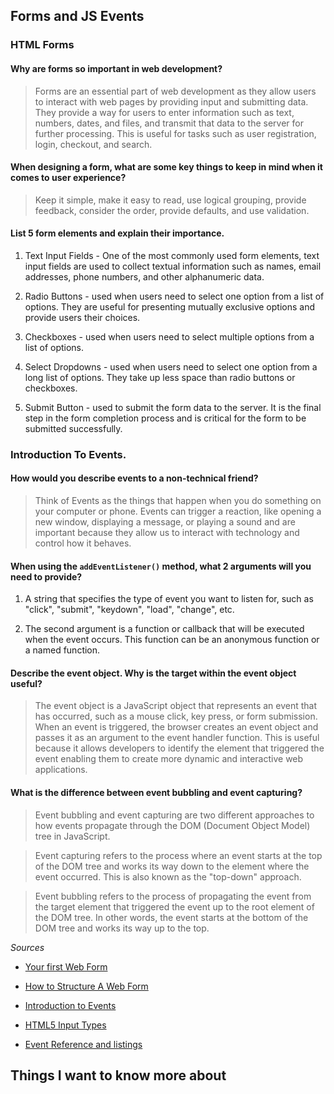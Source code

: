 ## Forms and JS Events

### HTML Forms

#### Why are forms so important in web development?
> Forms are an essential part of web development as they allow users to interact with web pages by providing input and submitting data. They provide a way for users to enter information such as text, numbers, dates, and files, and transmit that data to the server for further processing. This is useful for tasks such as user registration, login, checkout, and search.

#### When designing a form, what are some key things to keep in mind when it comes to user experience?
> Keep it simple, make it easy to read, use logical grouping, provide feedback, consider the order, provide defaults, and use validation.

#### List 5 form elements and explain their importance.
1. Text Input Fields - One of the most commonly used form elements, text input fields are used to collect textual information such as names, email addresses, phone numbers, and other alphanumeric data.

2. Radio Buttons - used when users need to select one option from a list of options. They are useful for presenting mutually exclusive options and provide users their choices.

3. Checkboxes - used when users need to select multiple options from a list of options.

4. Select Dropdowns - used when users need to select one option from a long list of options. They take up less space than radio buttons or checkboxes.

5. Submit Button - used to submit the form data to the server. It is the final step in the form completion process and is critical for the form to be submitted successfully.

### Introduction To Events.

#### How would you describe events to a non-technical friend?
> Think of Events as the things that happen when you do something on your computer or phone. Events can trigger a reaction, like opening a new window, displaying a message, or playing a sound and are important because they allow us to interact with technology and control how it behaves.

#### When using the `addEventListener()` method, what 2 arguments will you need to provide?

1. A string that specifies the type of event you want to listen for, such as "click", "submit", "keydown", "load", "change", etc.

2. The second argument is a function or callback that will be executed when the event occurs. This function can be an anonymous function or a named function.

#### Describe the event object. Why is the target within the event object useful?
> The event object is a JavaScript object that represents an event that has occurred, such as a mouse click, key press, or form submission. When an event is triggered, the browser creates an event object and passes it as an argument to the event handler function. This is useful because it allows developers to identify the element that triggered the event enabling them to create more dynamic and interactive web applications.

#### What is the difference between event bubbling and event capturing?
> Event bubbling and event capturing are two different approaches to how events propagate through the DOM (Document Object Model) tree in JavaScript.

> Event capturing refers to the process where an event starts at the top of the DOM tree and works its way down to the element where the event occurred. This is also known as the "top-down" approach.

> Event bubbling refers to the process of propagating the event from the target element that triggered the event up to the root element of the DOM tree. In other words, the event starts at the bottom of the DOM tree and works its way up to the top. 

*Sources*
- [Your first Web Form](https://developer.mozilla.org/en-US/docs/Learn/Forms/Your_first_form)

- [How to Structure A Web Form](https://developer.mozilla.org/en-US/docs/Learn/Forms/How_to_structure_a_web_form)

- [Introduction to Events](https://developer.mozilla.org/en-US/docs/Learn/JavaScript/Building_blocks/Events)

- [HTML5 Input Types](https://developer.mozilla.org/en-US/docs/Learn/Forms/HTML5_input_types)

- [Event Reference and listings](https://developer.mozilla.org/en-US/docs/Web/Events)

## Things I want to know more about

